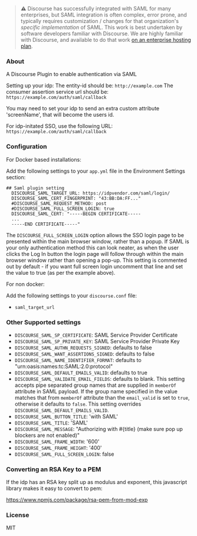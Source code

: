 > ⚠ Discourse has successfully integrated with SAML for many enterprises, but SAML integration is often complex, error prone, and typically requires customization / changes for that organization's _specific implementation_ of SAML. This work is best undertaken by software developers familiar with Discourse. We are highly familiar with Discourse, and available to do that work [on an enterprise hosting plan](https://discourse.org/buy).

### About

A Discourse Plugin to enable authentication via SAML

Setting up your idp:
The entity-id should be: `http://example.com`
The consumer assertion service url should be: `https://example.com/auth/saml/callback`

You may need to set your idp to send an extra custom attribute 'screenName', that will become the users id.

For idp-initated SSO, use the following URL:
`https://example.com/auth/saml/callback`

### Configuration

For Docker based installations:

Add the following settings to your `app.yml` file in the Environment Settings section:

```
## Saml plugin setting
  DISCOURSE_SAML_TARGET_URL: https://idpvendor.com/saml/login/
  DISCOURSE_SAML_CERT_FINGERPRINT: "43:BB:DA:FF..."
  #DISCOURSE_SAML_REQUEST_METHOD: post
  #DISCOURSE_SAML_FULL_SCREEN_LOGIN: true
  DISCOURSE_SAML_CERT: "-----BEGIN CERTIFICATE-----
  ...
  -----END CERTIFICATE-----"
```

The `DISCOURSE_FULL_SCREEN_LOGIN` option allows the SSO login page to be presented within the main browser window, rather than a popup. If SAML is your only authentication method this can look neater, as when the user clicks the Log In button the login page will follow through within the main browser window rather than opening a pop-up. This setting is commented out by default - if you want full screen login uncomment that line and set the value to true (as per the example above).

For non docker:

Add the following settings to your `discourse.conf` file:

- `saml_target_url`

### Other Supported settings

- `DISCOURSE_SAML_SP_CERTIFICATE`: SAML Service Provider Certificate
- `DISCOURSE_SAML_SP_PRIVATE_KEY`: SAML Service Provider Private Key
- `DISCOURSE_SAML_AUTHN_REQUESTS_SIGNED`: defaults to false
- `DISCOURSE_SAML_WANT_ASSERTIONS_SIGNED`: defaults to false
- `DISCOURSE_SAML_NAME_IDENTIFIER_FORMAT`: defaults to "urn:oasis:names:tc:SAML:2.0:protocol"
- `DISCOURSE_SAML_DEFAULT_EMAILS_VALID`: defaults to true
- `DISCOURSE_SAML_VALIDATE_EMAIL_FIELDS`: defaults to blank. This setting accepts pipe separated group names that are supplied in `memberOf` attribute in SAML payload. If the group name specified in the value matches that from `memberOf` attribute than the `email_valid` is set to `true`, otherwise it defaults to `false`. This setting overrides `DISCOURSE_SAML_DEFAULT_EMAILS_VALID`.
- `DISCOURSE_SAML_BUTTON_TITLE`: 'with SAML'
- `DISCOURSE_SAML_TITLE`: 'SAML'
- `DISCOURSE_SAML_MESSAGE`: "Authorizing with #{title} (make sure pop up blockers are not enabled)"
- `DISCOURSE_SAML_FRAME_WIDTH`: '600'
- `DISCOURSE_SAML_FRAME_HEIGHT`: '400'
- `DISCOURSE_SAML_FULL_SCREEN_LOGIN`: false

### Converting an RSA Key to a PEM

If the idp has an RSA key split up as modulus and exponent, this javascript library makes it easy to convert to pem:

https://www.npmjs.com/package/rsa-pem-from-mod-exp

### License

MIT

